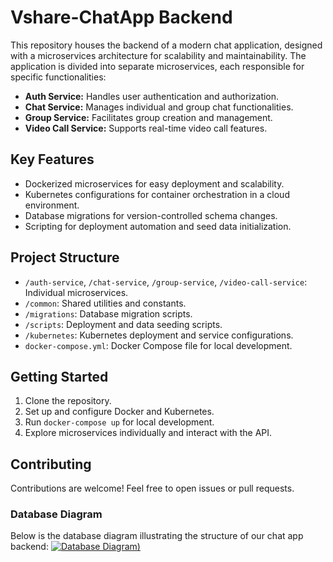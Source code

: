 # Vshare-ChatApp Backend 

This repository houses the backend of a modern chat application, designed with a microservices architecture for scalability and maintainability. The application is divided into separate microservices, each responsible for specific functionalities:

- **Auth Service:** Handles user authentication and authorization.
- **Chat Service:** Manages individual and group chat functionalities.
- **Group Service:** Facilitates group creation and management.
- **Video Call Service:** Supports real-time video call features.

## Key Features
- Dockerized microservices for easy deployment and scalability.
- Kubernetes configurations for container orchestration in a cloud environment.
- Database migrations for version-controlled schema changes.
- Scripting for deployment automation and seed data initialization.

## Project Structure
- `/auth-service`, `/chat-service`, `/group-service`, `/video-call-service`: Individual microservices.
- `/common`: Shared utilities and constants.
- `/migrations`: Database migration scripts.
- `/scripts`: Deployment and data seeding scripts.
- `/kubernetes`: Kubernetes deployment and service configurations.
- `docker-compose.yml`: Docker Compose file for local development.

## Getting Started
1. Clone the repository.
2. Set up and configure Docker and Kubernetes.
3. Run `docker-compose up` for local development.
4. Explore microservices individually and interact with the API.

## Contributing
Contributions are welcome! Feel free to open issues or pull requests.


### Database Diagram

Below is the database diagram illustrating the structure of our chat app backend:
[![Database Diagram]([https://www.google.com/url?sa=i&url=https%3A%2F%2Fillustoon.com%2F%3Fid%3D7826&psig=AOvVaw3rgRCk8eiQajBU4LaJjuqv&ust=1702903468915000&source=images&cd=vfe&opi=89978449&ved=0CBIQjRxqFwoTCKjK3_a_loMDFQAAAAAdAAAAABAY]))]([https://dbdiagram.io/d/Individual-Chatting-digram-6572001656d8064ca099a2c9])


